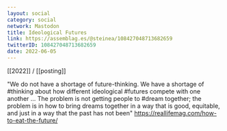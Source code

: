 ```yaml
---
layout: social
category: social
network: Mastodon
title: Ideological Futures
link: https://assemblag.es/@steinea/108427048713682659
twitterID: 108427048713682659
date: 2022-06-05
---
```


[[2022]] / [[posting]]

"We do not have a shortage of future-thinking. We have a shortage of #thinking about how different ideological #futures compete with one another ... The problem is not getting people to #dream together; the problem is in how to bring dreams together in a way that is good, equitable, and just in a way that the past has not been" <https://reallifemag.com/how-to-eat-the-future/>

